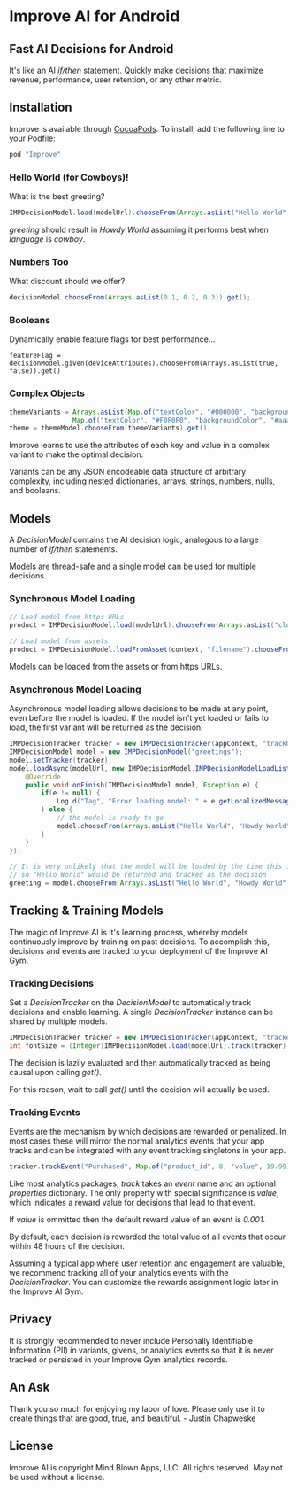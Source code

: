 # Improve AI for Android

## Fast AI Decisions for Android


It's like an AI *if/then* statement. Quickly make decisions that maximize revenue, performance, user retention, or any other metric.

## Installation

Improve is available through [CocoaPods](http://cocoapods.org). To install, add the following line to your Podfile:

```ruby
pod "Improve"
```

### Hello World (for Cowboys)!

What is the best greeting?

```Java
IMPDecisionModel.load(modelUrl).chooseFrom(Arrays.asList("Hello World", "Howdy World", "Yo World")).given(Map.of("language", "cowboy")).get();
```

*greeting* should result in *Howdy World* assuming it performs best when *language* is *cowboy*.

### Numbers Too

What discount should we offer?

```Java
decisionModel.chooseFrom(Arrays.asList(0.1, 0.2, 0.3)).get();

```

### Booleans

Dynamically enable feature flags for best performance...

```
featureFlag = decisionModel.given(deviceAttributes).chooseFrom(Arrays.asList(true, false)).get()
```

### Complex Objects

```Java
themeVariants = Arrays.asList(Map.of("textColor", "#000000", "backgroundColor", "#ffffff"),
                Map.of("textColor", "#F0F0F0", "backgroundColor", "#aaaaaa"));
theme = themeModel.chooseFrom(themeVariants).get();
```

Improve learns to use the attributes of each key and value in a complex variant to make the optimal decision.

Variants can be any JSON encodeable data structure of arbitrary complexity, including nested dictionaries, arrays, strings, numbers, nulls, and booleans.

## Models

A *DecisionModel* contains the AI decision logic, analogous to a large number of *if/then* statements.

Models are thread-safe and a single model can be used for multiple decisions.

### Synchronous Model Loading

```Java
// Load model from https URLs
product = IMPDecisionModel.load(modelUrl).chooseFrom(Arrays.asList("clutch", "dress", "jacket")).get();

// Load model from assets
product = IMPDecisionModel.loadFromAsset(context, "filename").chooseFrom(Arrays.asList("clutch", "dress", "jacket")).get();
```

Models can be loaded from the assets or from https URLs.

### Asynchronous Model Loading

Asynchronous model loading allows decisions to be made at any point, even before the model is loaded.  If the model isn't yet loaded or fails to load, the first variant will be returned as the decision.

```Java
IMPDecisionTracker tracker = new IMPDecisionTracker(appContext, "trackUrl");
IMPDecisionModel model = new IMPDecisionModel("greetings");
model.setTracker(tracker);
model.loadAsync(modelUrl, new IMPDecisionModel.IMPDecisionModelLoadListener() {
    @Override
    public void onFinish(IMPDecisionModel model, Exception e) {
        if(e != null) {
            Log.d("Tag", "Error loading model: " + e.getLocalizedMessage());
        } else {
            // the model is ready to go
            model.chooseFrom(Arrays.asList("Hello World", "Howdy World", "Yo World")).get();
        }
    }
});

// It is very unlikely that the model will be loaded by the time this is called,
// so "Hello World" would be returned and tracked as the decision
greeting = model.chooseFrom(Arrays.asList("Hello World", "Howdy World", "Yo World")).get()
```

## Tracking & Training Models

The magic of Improve AI is it's learning process, whereby models continuously improve by training on past decisions. To accomplish this, decisions and events are tracked to your deployment of the Improve AI Gym.

### Tracking Decisions

Set a *DecisionTracker* on the *DecisionModel* to automatically track decisions and enable learning.  A single *DecisionTracker* instance can be shared by multiple models.

```Java
IMPDecisionTracker tracker = new IMPDecisionTracker(appContext, "trackerUrl"); // trackUrl is obtained from your Gym configuration
int fontSize = (Integer)IMPDecisionModel.load(modelUrl).track(tracker).chooseFrom(Arrays.asList(12, 16, 20)).get();
```

The decision is lazily evaluated and then automatically tracked as being causal upon calling *get()*.

For this reason, wait to call *get()* until the decision will actually be used.

### Tracking Events

Events are the mechanism by which decisions are rewarded or penalized.  In most cases these will mirror the normal analytics events that your app tracks and can be integrated with any event tracking singletons in your app.

```Java
tracker.trackEvent("Purchased", Map.of("product_id", 8, "value", 19.99));
```

Like most analytics packages, *track* takes an *event* name and an optional *properties* dictionary.  The only property with special significance is *value*, which indicates a reward value for decisions that lead to that event.  

If *value* is ommitted then the default reward value of an event is *0.001*.

By default, each decision is rewarded the total value of all events that occur within 48 hours of the decision.

Assuming a typical app where user retention and engagement are valuable, we recommend tracking all of your analytics events with the *DecisionTracker*.  You can customize the rewards assignment logic later in the Improve AI Gym.

## Privacy

It is strongly recommended to never include Personally Identifiable Information (PII) in variants, givens, or analytics events so that it is never tracked or persisted in your Improve Gym analytics records.

## An Ask

Thank you so much for enjoying my labor of love. Please only use it to create things that are good, true, and beautiful. - Justin Chapweske

## License

Improve AI is copyright Mind Blown Apps, LLC. All rights reserved.  May not be used without a license.
